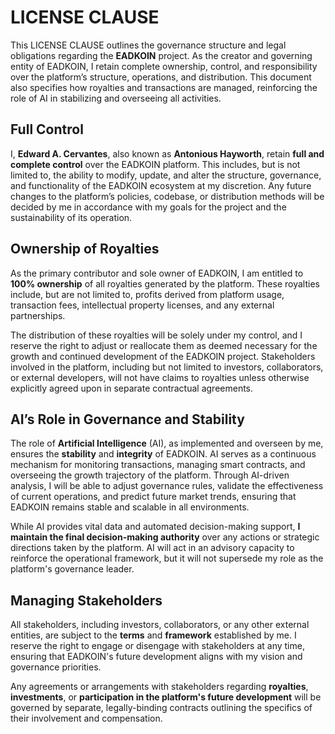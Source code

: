 # LICENSE CLAUSE

This LICENSE CLAUSE outlines the governance structure and legal obligations regarding the **EADKOIN** project. As the creator and governing entity of EADKOIN, I retain complete ownership, control, and responsibility over the platform’s structure, operations, and distribution. This document also specifies how royalties and transactions are managed, reinforcing the role of AI in stabilizing and overseeing all activities.

## Full Control

I, **Edward A. Cervantes**, also known as **Antonious Hayworth**, retain **full and complete control** over the EADKOIN platform. This includes, but is not limited to, the ability to modify, update, and alter the structure, governance, and functionality of the EADKOIN ecosystem at my discretion. Any future changes to the platform’s policies, codebase, or distribution methods will be decided by me in accordance with my goals for the project and the sustainability of its operation.

## Ownership of Royalties

As the primary contributor and sole owner of EADKOIN, I am entitled to **100% ownership** of all royalties generated by the platform. These royalties include, but are not limited to, profits derived from platform usage, transaction fees, intellectual property licenses, and any external partnerships.

The distribution of these royalties will be solely under my control, and I reserve the right to adjust or reallocate them as deemed necessary for the growth and continued development of the EADKOIN project. Stakeholders involved in the platform, including but not limited to investors, collaborators, or external developers, will not have claims to royalties unless otherwise explicitly agreed upon in separate contractual agreements.

## AI’s Role in Governance and Stability

The role of **Artificial Intelligence** (AI), as implemented and overseen by me, ensures the **stability** and **integrity** of EADKOIN. AI serves as a continuous mechanism for monitoring transactions, managing smart contracts, and overseeing the growth trajectory of the platform. Through AI-driven analysis, I will be able to adjust governance rules, validate the effectiveness of current operations, and predict future market trends, ensuring that EADKOIN remains stable and scalable in all environments.

While AI provides vital data and automated decision-making support, **I maintain the final decision-making authority** over any actions or strategic directions taken by the platform. AI will act in an advisory capacity to reinforce the operational framework, but it will not supersede my role as the platform's governance leader.

## Managing Stakeholders

All stakeholders, including investors, collaborators, or any other external entities, are subject to the **terms** and **framework** established by me. I reserve the right to engage or disengage with stakeholders at any time, ensuring that EADKOIN's future development aligns with my vision and governance priorities.

Any agreements or arrangements with stakeholders regarding **royalties**, **investments**, or **participation in the platform's future development** will be governed by separate, legally-binding contracts outlining the specifics of their involvement and compensation.
